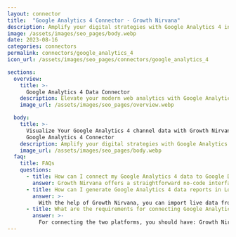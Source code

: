 ```yaml
---
layout: connector
title:  "Google Analytics 4 Connector - Growth Nirvana"
description: Amplify your digital strategies with Google Analytics 4 insights integrated into Looker Studio.
image: /assets/images/seo_pages/body.webp
date: 2023-08-16
categories: connectors
permalink: connectors/google_analytics_4
icon_url: /assets/images/seo_pages/connectors/google_analytics_4

sections:
  overview:
    title: >-
      Google Analytics 4 Data Connector
    description: Elevate your modern web analytics with Google Analytics 4 integration. Seamlessly merge event-based data from Google Analytics 4 with Looker Studio's analytical capabilities, unlocking insights that shape user journeys, digital strategies, and operational excellence.
    image_url: /assets/images/seo_pages/overview.webp

  body:
    title: >-
      Visualize Your Google Analytics 4 channel data with Growth Nirvana's
      Google Analytics 4 Connector
    description: Amplify your digital strategies with Google Analytics 4 insights integrated into Looker Studio.
    image_url: /assets/images/seo_pages/body.webp
  faq:
    title: FAQs
    questions:
      - title: How can I connect my Google Analytics 4 data to Google Data Studio/Looker Studio?
        answer: Growth Nirvana offers a straightforward no-code interface to connect to Google Analytics 4 data sources.
      - title: How can I generate Google Analytics 4 data reports in Looker Studio?
        answer: >-
          With the help of Growth Nirvana, you can import live data from Google Analytics 4 into Looker Studio. These data can be viewed in charts, tables, and dashboards to generate branded reports that can be shared instantly.
      - title: What are the requirements for connecting Google Analytics 4 and Looker Studio?
        answer: >-
          For connecting the two platforms, you should have: Growth Nirvana Account and Google Analytics 4 Ads Account
---
```

